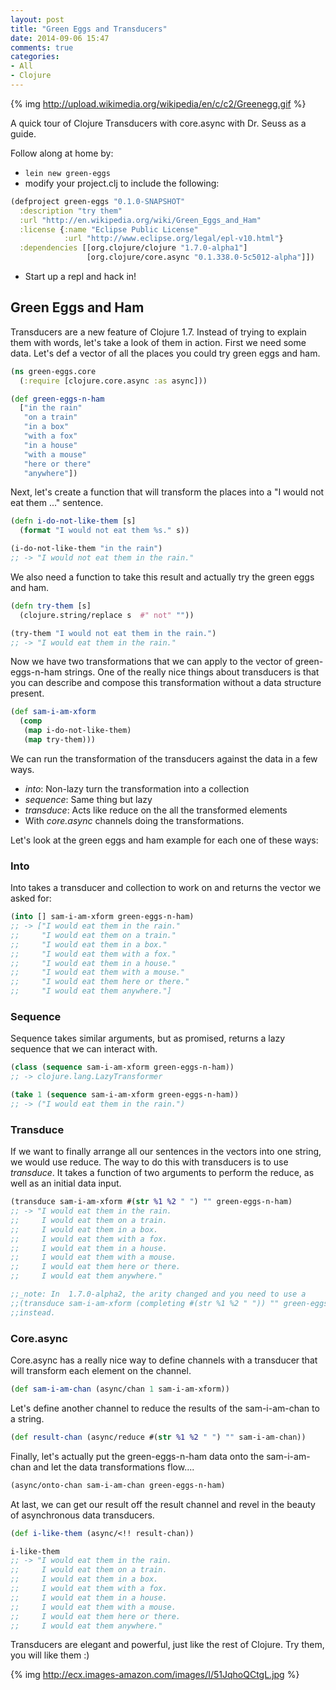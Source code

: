 ```yaml
---
layout: post
title: "Green Eggs and Transducers"
date: 2014-09-06 15:47
comments: true
categories:
- All
- Clojure
---
```


{% img http://upload.wikimedia.org/wikipedia/en/c/c2/Greenegg.gif %}

A quick tour of Clojure Transducers with core.async with Dr. Seuss as a guide.

Follow along at home by:

* `lein new green-eggs`
* modify your project.clj to include the following:
```clojure
(defproject green-eggs "0.1.0-SNAPSHOT"
  :description "try them"
  :url "http://en.wikipedia.org/wiki/Green_Eggs_and_Ham"
  :license {:name "Eclipse Public License"
            :url "http://www.eclipse.org/legal/epl-v10.html"}
  :dependencies [[org.clojure/clojure "1.7.0-alpha1"]
                 [org.clojure/core.async "0.1.338.0-5c5012-alpha"]])
```
* Start up a repl and hack in!


## Green Eggs and Ham

Transducers are a new feature of Clojure 1.7.  Instead of trying to explain them with words, let's take a look of them in action.  First we need some data.  Let's def a vector of all the places you could try green eggs and ham.

```clojure
(ns green-eggs.core
  (:require [clojure.core.async :as async]))

(def green-eggs-n-ham
  ["in the rain"
   "on a train"
   "in a box"
   "with a fox"
   "in a house"
   "with a mouse"
   "here or there"
   "anywhere"])
```

Next, let's create a function that will transform the places into a "I would not eat them ..." sentence.

```clojure
(defn i-do-not-like-them [s]
  (format "I would not eat them %s." s))

(i-do-not-like-them "in the rain")
;; -> "I would not eat them in the rain."
```

We also need a function to take this result and actually try the green eggs and ham.

```clojure
(defn try-them [s]
  (clojure.string/replace s  #" not" ""))

(try-them "I would not eat them in the rain.")
;; -> "I would eat them in the rain."
```

Now we have two transformations that we can apply to the vector of green-eggs-n-ham strings.
One of the really nice things about transducers is that you can describe and compose this transformation without a data structure present.


```clojure
(def sam-i-am-xform
  (comp
   (map i-do-not-like-them)
   (map try-them)))
```

We can run the transformation of the transducers against the data in a few ways.


* _into_: Non-lazy turn the transformation into a collection
* _sequence_: Same thing but lazy
* _transduce_: Acts like reduce on the all the transformed elements
* With _core.async_ channels doing the transformations.

Let's look at the green eggs and ham example for each one of these ways:

### Into

Into takes a transducer and collection to work on and returns the vector we asked for:

```clojure
(into [] sam-i-am-xform green-eggs-n-ham)
;; -> ["I would eat them in the rain."
;;     "I would eat them on a train."
;;     "I would eat them in a box."
;;     "I would eat them with a fox."
;;     "I would eat them in a house."
;;     "I would eat them with a mouse."
;;     "I would eat them here or there."
;;     "I would eat them anywhere."]
```

### Sequence

Sequence takes similar arguments, but as promised, returns a lazy sequence that we can interact with.

```clojure
(class (sequence sam-i-am-xform green-eggs-n-ham))
;; -> clojure.lang.LazyTransformer

(take 1 (sequence sam-i-am-xform green-eggs-n-ham))
;; -> ("I would eat them in the rain.")

```

### Transduce
If we want to finally arrange all our sentences in the vectors into one string, we would use reduce.  The way to do this with transducers is to use _transduce_.  It takes a function of two arguments to perform the reduce, as well as an initial data input.

```clojure
(transduce sam-i-am-xform #(str %1 %2 " ") "" green-eggs-n-ham)
;; -> "I would eat them in the rain.
;;     I would eat them on a train.
;;     I would eat them in a box.
;;     I would eat them with a fox.
;;     I would eat them in a house.
;;     I would eat them with a mouse.
;;     I would eat them here or there.
;;     I would eat them anywhere."

;;_note: In  1.7.0-alpha2, the arity changed and you need to use a
;;(transduce sam-i-am-xform (completing #(str %1 %2 " ")) "" green-eggs-n-ham)
;;instead.

```

### Core.async

Core.async has a really nice way to define channels with a transducer that will transform each element on the channel.
 
```clojure
(def sam-i-am-chan (async/chan 1 sam-i-am-xform))
```

Let's define another channel to reduce the results of the sam-i-am-chan to a string.

```clojure
(def result-chan (async/reduce #(str %1 %2 " ") "" sam-i-am-chan))
```

Finally, let's actually put the green-eggs-n-ham data onto the sam-i-am-chan and let the data transformations flow....

```clojure
(async/onto-chan sam-i-am-chan green-eggs-n-ham)
```

At last,
we can get our result off the result channel and revel in the beauty of asynchronous data transducers.

```clojure
(def i-like-them (async/<!! result-chan))

i-like-them
;; -> "I would eat them in the rain.
;;     I would eat them on a train.
;;     I would eat them in a box.
;;     I would eat them with a fox.
;;     I would eat them in a house.
;;     I would eat them with a mouse.
;;     I would eat them here or there.
;;     I would eat them anywhere."

```

Transducers are elegant and powerful, just like the rest of Clojure.  Try them, you will like them :)

{% img http://ecx.images-amazon.com/images/I/51JqhoQCtgL.jpg %}

